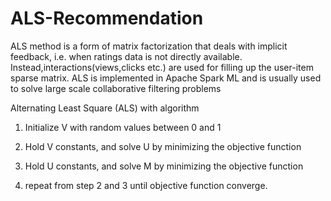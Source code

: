 # ALS-Recommendation
ALS method is a form of matrix factorization that deals with implicit feedback, i.e. when ratings data is not directly available. Instead,interactions(views,clicks etc.) are used for filling up the user-item sparse matrix. ALS is implemented in Apache Spark ML and is usually used to solve large scale collaborative filtering problems

Alternating Least Square (ALS) with algorithm

1. Initialize V with random values between 0 and 1

2. Hold V constants, and solve U by minimizing the objective function

3. Hold U constants, and solve M by minimizing the objective function

4. repeat from step 2 and 3 until objective function converge.
